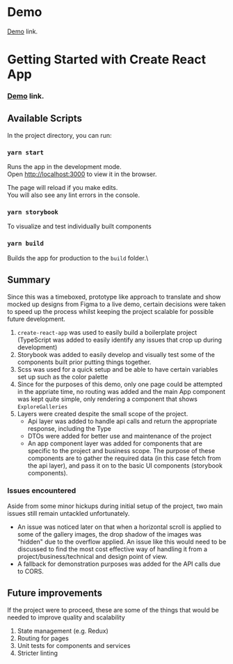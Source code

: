 # Demo

[Demo](https://dmifsud.github.io/pf-app/dist) link.

# Getting Started with Create React App

### [Demo](https://dmifsud.github.io/pf-app/dist) link.

## Available Scripts

In the project directory, you can run:

### `yarn start`

Runs the app in the development mode.\
Open [http://localhost:3000](http://localhost:3000) to view it in the browser.

The page will reload if you make edits.\
You will also see any lint errors in the console.

### `yarn storybook`

To visualize and test individually built components

### `yarn build`

Builds the app for production to the `build` folder.\

## Summary

Since this was a timeboxed, prototype like approach to translate and show mocked up designs from Figma to a live demo, certain decisions were taken to speed up the process whilst keeping the project scalable for possible future development.

1. `create-react-app` was used to easily build a boilerplate project (TypeScript was added to easily identify any issues that crop up during development)
2. Storybook was added to easily develop and visually test some of the components built prior putting things together.
3. Scss was used for a quick setup and be able to have certain variables set up such as the color palette
4. Since for the purposes of this demo, only one page could be attempted in the appriate time, no routing was added and the main App component was kept quite simple, only rendering a component that shows `ExploreGalleries`
5. Layers were created despite the small scope of the project.
    - Api layer was added to handle api calls and return the appropriate response, including the Type
    - DTOs were added for better use and maintenance of the project
    - An app component layer was added for components that are specific to the project and business scope. The purpose of these components are to gather the required data (in this case fetch from the api layer), and pass it on to the basic UI components (storybook components).

### Issues encountered

Aside from some minor hickups during initial setup of the project, two main issues still remain untackled unfortunately.

-   An issue was noticed later on that when a horizontal scroll is applied to some of the gallery images, the drop shadow of the images was "hidden" due to the overflow applied. An issue like this would need to be discussed to find the most cost effective way of handling it from a project/business/technical and design point of view.
-   A fallback for demonstration purposes was added for the API calls due to CORS.

## Future improvements

If the project were to proceed, these are some of the things that would be needed to improve quality and scalability

1. State management (e.g. Redux)
2. Routing for pages
3. Unit tests for components and services
4. Stricter linting
